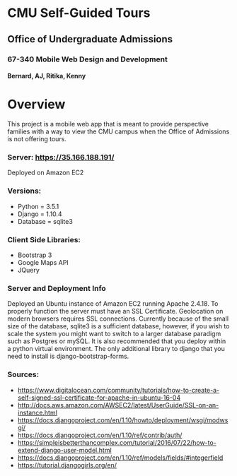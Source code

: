# CMU Self-Guided Tours
## Office of Undergraduate Admissions
### 67-340 Mobile Web Design and Development
#### Bernard, AJ, Ritika, Kenny

# Overview
This project is a mobile web app that is meant to provide perspective families with a way to view the CMU campus when the Office of Admissions is not offering tours.

### Server: https://35.166.188.191/
Deployed on Amazon EC2

### Versions:
* Python = 3.5.1
* Django = 1.10.4
* Database = sqlite3

### Client Side Libraries:
* Bootstrap 3
* Google Maps API
* JQuery

### Server and Deployment Info
Deployed an Ubuntu instance of Amazon EC2 running Apache 2.4.18. To properly function the server must have an SSL Certificate. Geolocation on modern browsers requires SSL connections. Currently because of the small size of the database, sqlite3 is a sufficient database, however, if you wish to scale the system you might want to switch to a larger database paradigm such as Postgres or mySQL. It is also recommended that you deploy within a python virtual environment. The only additional library to django that you need to install is django-bootstrap-forms.

### Sources:
* https://www.digitalocean.com/community/tutorials/how-to-create-a-self-signed-ssl-certificate-for-apache-in-ubuntu-16-04
* http://docs.aws.amazon.com/AWSEC2/latest/UserGuide/SSL-on-an-instance.html
* https://docs.djangoproject.com/en/1.10/howto/deployment/wsgi/modwsgi/
* https://docs.djangoproject.com/en/1.10/ref/contrib/auth/
* https://simpleisbetterthancomplex.com/tutorial/2016/07/22/how-to-extend-django-user-model.html
* https://docs.djangoproject.com/en/1.10/ref/models/fields/#integerfield
* https://tutorial.djangogirls.org/en/
